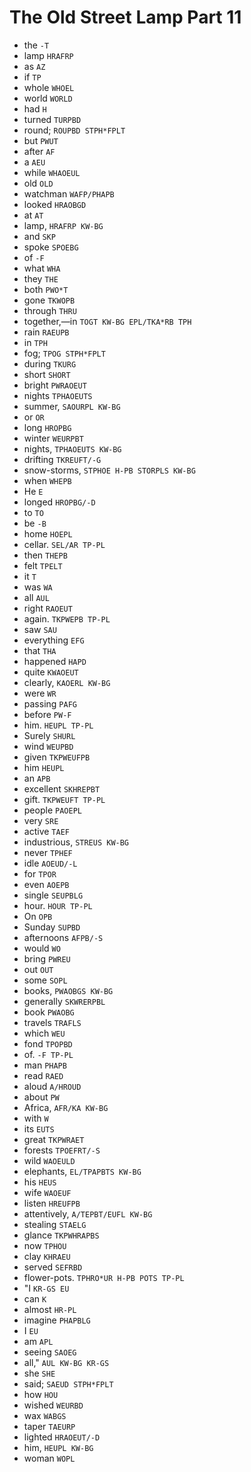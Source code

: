 # The Old Street Lamp Part 11

* the `-T`
* lamp `HRAFRP`
* as `AZ`
* if `TP`
* whole `WHOEL`
* world `WORLD`
* had `H`
* turned `TURPBD`
* round; `ROUPBD STPH*FPLT`
* but `PWUT`
* after `AF`
* a `AEU`
* while `WHAOEUL`
* old `OLD`
* watchman `WAFP/PHAPB`
* looked `HRAOBGD`
* at `AT`
* lamp, `HRAFRP KW-BG`
* and `SKP`
* spoke `SPOEBG`
* of `-F`
* what `WHA`
* they `THE`
* both `PWO*T`
* gone `TKWOPB`
* through `THRU`
* together,—in `TOGT KW-BG EPL/TKA*RB TPH`
* rain `RAEUPB`
* in `TPH`
* fog; `TPOG STPH*FPLT`
* during `TKURG`
* short `SHORT`
* bright `PWRAOEUT`
* nights `TPHAOEUTS`
* summer, `SAOURPL KW-BG`
* or `OR`
* long `HROPBG`
* winter `WEURPBT`
* nights, `TPHAOEUTS KW-BG`
* drifting `TKREUFT/-G`
* snow-storms, `STPHOE H-PB STORPLS KW-BG`
* when `WHEPB`
* He `E`
* longed `HROPBG/-D`
* to `TO`
* be `-B`
* home `HOEPL`
* cellar. `SEL/AR TP-PL`
* then `THEPB`
* felt `TPELT`
* it `T`
* was `WA`
* all `AUL`
* right `RAOEUT`
* again. `TKPWEPB TP-PL`
* saw `SAU`
* everything `EFG`
* that `THA`
* happened `HAPD`
* quite `KWAOEUT`
* clearly, `KAOERL KW-BG`
* were `WR`
* passing `PAFG`
* before `PW-F`
* him. `HEUPL TP-PL`
* Surely `SHURL`
* wind `WEUPBD`
* given `TKPWEUFPB`
* him `HEUPL`
* an `APB`
* excellent `SKHREPBT`
* gift. `TKPWEUFT TP-PL`
* people `PAOEPL`
* very `SRE`
* active `TAEF`
* industrious, `STREUS KW-BG`
* never `TPHEF`
* idle `AOEUD/-L`
* for `TPOR`
* even `AOEPB`
* single `SEUPBLG`
* hour. `HOUR TP-PL`
* On `OPB`
* Sunday `SUPBD`
* afternoons `AFPB/-S`
* would `WO`
* bring `PWREU`
* out `OUT`
* some `SOPL`
* books, `PWAOBGS KW-BG`
* generally `SKWRERPBL`
* book `PWAOBG`
* travels `TRAFLS`
* which `WEU`
* fond `TPOPBD`
* of. `-F TP-PL`
* man `PHAPB`
* read `RAED`
* aloud `A/HROUD`
* about `PW`
* Africa, `AFR/KA KW-BG`
* with `W`
* its `EUTS`
* great `TKPWRAET`
* forests `TPOEFRT/-S`
* wild `WAOEULD`
* elephants, `EL/TPAPBTS KW-BG`
* his `HEUS`
* wife `WAOEUF`
* listen `HREUFPB`
* attentively, `A/TEPBT/EUFL KW-BG`
* stealing `STAELG`
* glance `TKPWHRAPBS`
* now `TPHOU`
* clay `KHRAEU`
* served `SEFRBD`
* flower-pots. `TPHRO*UR H-PB POTS TP-PL`
* "I `KR-GS EU`
* can `K`
* almost `HR-PL`
* imagine `PHAPBLG`
* I `EU`
* am `APL`
* seeing `SAOEG`
* all," `AUL KW-BG KR-GS`
* she `SHE`
* said; `SAEUD STPH*FPLT`
* how `HOU`
* wished `WEURBD`
* wax `WABGS`
* taper `TAEURP`
* lighted `HRAOEUT/-D`
* him, `HEUPL KW-BG`
* woman `WOPL`

